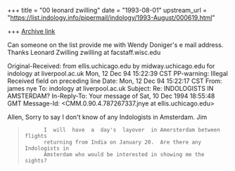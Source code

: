 +++
title = "00 leonard zwilling"
date = "1993-08-01"
upstream_url = "https://list.indology.info/pipermail/indology/1993-August/000619.html"

+++
[Archive link](https://list.indology.info/pipermail/indology/1993-August/000619.html)

Can someone on the list provide me with Wendy Doniger's e mail address.
Thanks
Leonard Zwilling
zwilling at facstaff.wisc.edu


Original-Received:  from ellis.uchicago.edu by 
                   midway.uchicago.edu for indology at liverpool.ac.uk Mon, 12 
                   Dec 94 15:22:39 CST
PP-warning: Illegal Received field on preceding line
Date: Mon, 12 Dec 94 15:22:17 CST
From: james nye <jnye at midway.uchicago.edu>
To: indology at liverpool.ac.uk
Subject: Re: INDOLOGISTS IN AMSTERDAM?
In-Reply-To: Your message of Sat, 10 Dec 1994 18:55:48 GMT
Message-Id: <CMM.0.90.4.787267337.jnye at ellis.uchicago.edu>

Allen,
  Sorry to say I don't know of any Indologists in Amsterdam.
Jim

>           I  will  have  a  day's  layover  in Amersterdam between  flights 
>           returning from India on January 20.  Are there any Indologists in 
>           Amsterdam who would be interested in showing me the sights?   





